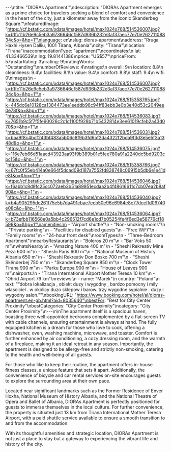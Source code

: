 ---\ntitle: "DIORAs Apartment."\ndescription: "DIORAs Apartment emerges as a prime choice for travelers seeking a blend of comfort and convenience in the heart of the city, just a kilometer away from the iconic Skanderbeg Square."\nfeaturedImage: "https://cf.bstatic.com/xdata/images/hotel/max1024x768/514536007.jpg?k=b1fc11b26e9c5eb3a9736646cf587d936b232e3af37aec77e70e26271108834c&o=&hp=1"\nlanguage: en\nslug: dioras-apartment\naddress: "Rruga Haxhi Hysen Dalliu, 1001 Tirana, Albania"\ncity: "Tirana"\nlocation: "Tirana"\naccommodationType: "apartment"\ncoordinates:\n  lat: 41.33466539\n  lng: 19.81441386\nprice: "US$57"\npriceFrom: 57\nstarRating: 3\nrating: 9\nratingWords: "Outstanding"\nnumberOfReviews: 4\nratings:\n  overall: 9\n  location: 8.8\n  cleanliness: 9.4\n  facilities: 8.1\n  value: 9.4\n  comfort: 8.8\n  staff: 9.4\n  wifi: 0\nimages:\n  - "https://cf.bstatic.com/xdata/images/hotel/max1024x768/514536007.jpg?k=b1fc11b26e9c5eb3a9736646cf587d936b232e3af37aec77e70e26271108834c&o=&hp=1"\n  - "https://cf.bstatic.com/xdata/images/hotel/max1024x768/515358765.jpg?k=445dc6e10128ca1384473ee1eeddb96c94ff83ebb3e0b3e40d53c2049ee0e78f&o=&hp=1"\n  - "https://cf.bstatic.com/xdata/images/hotel/max1024x768/514536083.jpg?k=7651b9c5f7f5fe90026c2c1c1100f928b71b5432814e3ee61019cfeb2a43d070&o=&hp=1"\n  - "https://cf.bstatic.com/xdata/images/hotel/max1024x768/514536031.jpg?k=baa9f8c4bcf243bf483a5b06c8f9b3fd6bf2da4322f2bda9f3d3e5e5f3a1348d&o=&hp=1"\n  - "https://cf.bstatic.com/xdata/images/hotel/max1024x768/514536075.jpg?k=116e7eb66d51aacd43923aa93f9b389b01e5fee780a91a2240dc5bd9203cbc15&o=&hp=1"\n  - "https://cf.bstatic.com/xdata/images/hotel/max1024x768/515358766.jpg?k=67fc0f55eb414a0e664f5dcad09d187a7552fd838748c06915b5db6e1e41de8f&o=&hp=1"\n  - "https://cf.bstatic.com/xdata/images/hotel/max1024x768/514536046.jpg?k=f6abb1c8d9fc25cc072aeb3b51a89951ecdaa2b4f48616611c7cb07ea2b8af90&o=&hp=1"\n  - "https://cf.bstatic.com/xdata/images/hotel/max1024x768/514536040.jpg?k=b4a905295de261f75e5b7da491cbae7ecb50e96e6984e8c77dceffd09740e08c&o=&hp=1"\n  - "https://cf.bstatic.com/xdata/images/hotel/max1024x768/514536064.jpg?k=b73efbb116568e0a5bb4c296512f7cd6e1cd7b05254fe4f6ed3e58776cf18599&o=&hp=1"\namenities:\n  - "Airport shuttle"\n  - "Non-smoking rooms"\n  - "Private parking"\n  - "Facilities for disabled guests"\n  - "Free WiFi"\n  - "Family rooms"\n  - "24-hour front desk"\nroomTypes:\n  - "Three-Bedroom Apartment"\nnearbyRestaurants:\n  - "Boleros 20 m"\n  - "Bar Voks 50 m"\nwhatsNearby:\n  - "Amazing Nature 400 m"\n  - "Sheshi Rekreativ Mine Peza 600 m"\n  - "Sheshi Paris 600 m"\n  - "National Museum of History Albania 650 m"\n  - "Sheshi Rekreativ Don Bosko 700 m"\n  - "Sheshi Skënderbej 750 m"\n  - "Skanderbeg Square 850 m"\n  - "Clock Tower Tirana 900 m"\n  - "Parku Europa 900 m"\n  - "House of Leaves 900 m"\nairports:\n  - "Tirana International Airport Mother Teresa 10 km"\n  - "Ohrid Airport 79 km"\nreviews:\n  - name: "Marek"\n    country: "Poland"\n    text: "“dobra lokalizacja , obiekt duzy i wygodny , bardzo pomocny i mily wlasciciel . w okolicy duzo sklepow i barow. trzy wygodne sypialnie . duzy i wygodny salon.”"\nbookingURL: "https://www.booking.com/hotel/al/dioras-apartment.en-gb.html?aid=8035640"\nbestFor: "Best for City Center Proximity"\nbestCategories: "City Center Proximity"\ncategory: "City Center Proximity"\n---\n\nThe apartment itself is a spacious haven, boasting three well-appointed bedrooms complemented by a flat-screen TV with cable channels, ensuring entertainment is always at hand. The fully equipped kitchen is a dream for those who love to cook, offering a dishwasher, oven, washing machine, microwave, and toaster. Comfort is further enhanced by air conditioning, a cozy dressing room, and the warmth of a fireplace, making it an ideal retreat in any season. Importantly, the apartment is designed to be allergy-free and strictly non-smoking, catering to the health and well-being of all guests.

For those who like to keep their routine, the apartment offers in-house fitness classes, a unique feature that sets it apart. Additionally, the convenience of bicycle and car rental services on-site encourages guests to explore the surrounding area at their own pace.

Located near significant landmarks such as the Former Residence of Enver Hoxha, National Museum of History Albania, and the National Theatre of Opera and Ballet of Albania, DIORAs Apartment is perfectly positioned for guests to immerse themselves in the local culture. For further convenience, the property is situated just 13 km from Tirana International Mother Teresa Airport, with a paid shuttle service available to ensure a smooth transition to and from the accommodation.

With its thoughtful amenities and strategic location, DIORAs Apartment is not just a place to stay but a gateway to experiencing the vibrant life and history of the city.